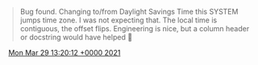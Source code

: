 > Bug found\. Changing to/from Daylight Savings Time this SYSTEM jumps time zone\. I was not expecting that\. The local time is contiguous, the offset flips\. Engineering is nice, but a column header or docstring would have helped 🤯

<img src="../../media/tweet.ico" width="12" /> [Mon Mar 29 13:20:12 +0000 2021](https://twitter.com/DromerDenker/status/1376524592437661705)